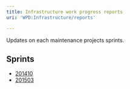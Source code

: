 ```yaml
---
title: Infrastructure work progress reports
uri: 'WPD:Infrastructure/reports'

---
```

Updates on each maintenance projects sprints.

## <span>Sprints</span>

-   [201410](/WPD:Infrastructure/reports/201410)
-   [201503](/WPD:Infrastructure/reports/201503)

